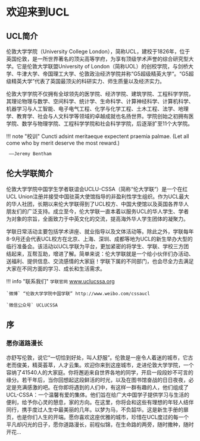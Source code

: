 # 欢迎来到UCL

## UCL简介

伦敦大学学院（University College London），简称UCL，建校于1826年，位于英国伦敦，是一所世界著名的顶尖高等学府，为享有顶级学术声誉的综合研究型大学。它是伦敦大学联盟University of London（简称UOL）的创校学院，与剑桥大学、牛津大学、帝国理工大学、伦敦政治经济学院并称“G5超级精英大学“。“G5超级精英大学”代表了英国最顶尖的科研实力、师生质量以及经济实力。 

伦敦大学学院不仅拥有全球领先的医学院、经济学院、建筑学院、工程科学学院，其理论物理与数学、空间科学、统计学、生命科学、计算神经科学、计算机科学、机器学习与人工智能、电子电气工程、化学与化学工程、土木工程、法学、地理学、教育学、社会与人文科学等领域的卓越成就也名扬世界。学院创始之初拥有医学院、数学与物理学院、工程科学学院和社会科学学院，后逐渐扩至11个大学院。

!!! note "校训"
    Cuncti adsint meritaeque expectent praemia palmae.
    (Let all come who by merit deserve the most reward.)

     ——Jeremy Bentham




## 伦大学联简介 
伦敦大学学院中国学生学者联谊会UCLU-CSSA（简称“伦大学联“）是一个在红UCL Union注册并接受中国驻英大使馆指导的非盈利性学生组织。作为UCL最大的华人社团，长期以来伦大学联得到了UCL校方、中国大使馆以及英国各界华人朋友们的广泛支持。成立至今，伦大学联一直本着以服务UCL的华人学生、学者为对象的宗旨，全面致力于中英文化的交流，提高海外华人学生团体的凝聚力。

学联日常活动主要包括学术讲座、就业指导以及文体活动等。除此之外，学联每年8-9月还会代表UCL校方在北京、上海、深圳、成都等地为UCL的新生举办大型的临行准备会。该活动以UCL学联为平台，更加紧密的将学生、学联、学校三方团结起来，互帮互助，增进了解。简单来说：伦大学联就是一个给小伙伴们办活动、送福利、提供信息、交流感情的大家庭！学联下属的不同部门，也会尽全力去满足大家在不同方面的学习、成长和生活需求。


!!! info "联系我们"
    `学联官网`  www.uclucssa.org

    `微博` “伦敦大学学院中国学联” http://www.weibo.com/cssaucl

    `微信公众号` UCLUCSSA


## 序

### 愿你道路漫长

亦舒写伦敦，说它“一切恰到好处，叫人舒服”。伦敦是一座令人着迷的城市，它古老而俊美，精英荟萃，人才云集。欢迎你来到这座城市，走进伦敦大学学院，一个容纳了41540人的大家庭。你将邂逅来自世界各地的同学，开启一段段妙不可言的缘分。若干年后，当你回想起这段鲜活的时光，以及在图书馆奋战的日日夜夜，必定是充满感激的吧。在你即将遇到的人们中，有这样一群有趣的人，他们组成了UCL-CSSA：一个温馨有爱的集体。他们旨在给广大中国学子提供学习与生活的便利，给予你心灵的憩息，家的方向。在这里，你将会和这些有理想的年轻人结伴同行，携手度过人生中最美丽的几年。以梦为马，不负韶华。这是新生手册的扉页，也是你们人生的开端。愿你喜欢这座优雅的城市，珍惜在UCL度过的每一个平凡却闪光的日子，愿你道路漫长，前程似锦，在生命路的两旁，随时撒种，随时开花…



